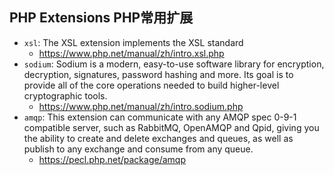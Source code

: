 ## PHP Extensions PHP常用扩展
- `xsl`: The XSL extension implements the XSL standard
	- https://www.php.net/manual/zh/intro.xsl.php
- `sodium`: Sodium is a modern, easy-to-use software library for encryption, decryption, signatures, password hashing and more. Its goal is to provide all of the core operations needed to build higher-level cryptographic tools.
	- https://www.php.net/manual/zh/intro.sodium.php
- `amqp`: This extension can communicate with any AMQP spec 0-9-1 compatible server, such as RabbitMQ, OpenAMQP and Qpid, giving you the ability to create and delete exchanges and queues, as well as publish to any exchange and consume from any queue.
	- https://pecl.php.net/package/amqp